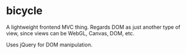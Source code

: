 # bicycle

A lightweight frontend MVC thing. Regards DOM as just another type of view, since views can be WebGL, Canvas, DOM, etc. 

Uses jQuery for DOM manipulation.